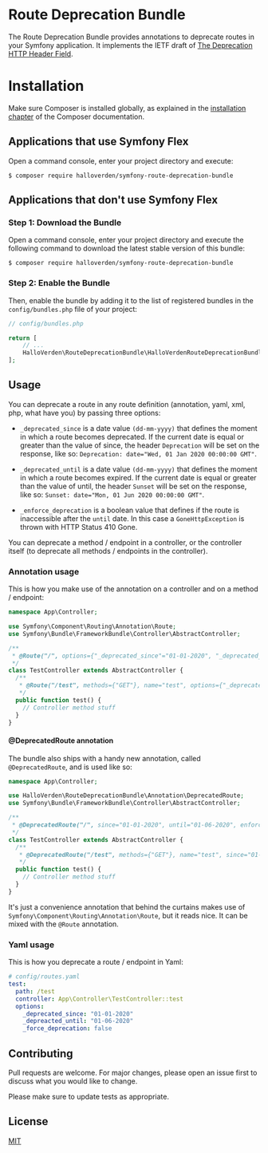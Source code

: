 Route Deprecation Bundle
==============================
The Route Deprecation Bundle provides annotations to deprecate routes in your Symfony application. It implements the IETF draft  of [The Deprecation HTTP Header Field](https://tools.ietf.org/id/draft-dalal-deprecation-header-03.html).  

Installation
============

Make sure Composer is installed globally, as explained in the
[installation chapter](https://getcomposer.org/doc/00-intro.md)
of the Composer documentation.

Applications that use Symfony Flex
----------------------------------

Open a command console, enter your project directory and execute:

```console
$ composer require halloverden/symfony-route-deprecation-bundle
```

Applications that don't use Symfony Flex
----------------------------------------

### Step 1: Download the Bundle

Open a command console, enter your project directory and execute the
following command to download the latest stable version of this bundle:

```console
$ composer require halloverden/symfony-route-deprecation-bundle
```

### Step 2: Enable the Bundle

Then, enable the bundle by adding it to the list of registered bundles
in the `config/bundles.php` file of your project:

```php
// config/bundles.php

return [
    // ...
    HalloVerden\RouteDeprecationBundle\HalloVerdenRouteDeprecationBundle::class => ['all' => true],
];
```

## Usage

You can deprecate a route in any route definition (annotation, yaml, xml, php, what have you) by passing three options:
 
- `_deprecated_since` is a date value `(dd-mm-yyyy)` that defines the moment in which a route becomes deprecated. If the current date is equal or greater than the value of since, the header `Deprecation` will be set on the response, like so:
 `Deprecation: date="Wed, 01 Jan 2020 00:00:00 GMT"`.
 
- `_deprecated_until` is a date value `(dd-mm-yyyy)` that defines the moment in which a route becomes expired. If the current date is equal or greater than the value of until, the header `Sunset` will be set on the response, like so:
  `Sunset: date="Mon, 01 Jun 2020 00:00:00 GMT"`.
  
- `_enforce_deprecation` is a boolean value that defines if the route is inaccessible after the `until` date. In this case a `GoneHttpException` is thrown with HTTP Status 410 Gone.

You can deprecate a method / endpoint in a controller, or the controller itself (to deprecate all methods / endpoints in the controller).

### Annotation usage
This is how you make use of the annotation on a controller and on a method / endpoint:

```php
namespace App\Controller;

use Symfony\Component\Routing\Annotation\Route;
use Symfony\Bundle\FrameworkBundle\Controller\AbstractController;

/**
 * @Route("/", options={"_deprecated_since"="01-01-2020", "_deprecated_until"="01-06-2020", "_enforce_deprecation"=true})
 */
class TestController extends AbstractController {
  /**
   * @Route("/test", methods={"GET"}, name="test", options={"_deprecated_since"="01-01-2020", "_deprecated_until"="01-06-2020", "_enforce_deprecation"=false})
   */
  public function test() {
    // Controller method stuff
  }
}
```

#### @DeprecatedRoute annotation
The bundle also ships with a handy new annotation, called `@DeprecatedRoute`, and is used like so:

```php
namespace App\Controller;

use HalloVerden\RouteDeprecationBundle\Annotation\DeprecatedRoute;
use Symfony\Bundle\FrameworkBundle\Controller\AbstractController;

/**
 * @DeprecatedRoute("/", since="01-01-2020", until="01-06-2020", enforce=true)
 */
class TestController extends AbstractController {
  /**
   * @DeprecatedRoute("/test", methods={"GET"}, name="test", since="01-01-2020", until="01-06-2020", enforce=false)
   */
  public function test() {
    // Controller method stuff
  }
}
```

It's just a convenience annotation that behind the curtains makes use of `Symfony\Component\Routing\Annotation\Route`, but it reads nice. It can be mixed with the `@Route` annotation. 

### Yaml usage
This is how you deprecate a route / endpoint in Yaml:

```yaml
# config/routes.yaml
test:
  path: /test
  controller: App\Controller\TestController::test
  options:
    _deprecated_since: "01-01-2020"
    _depreacted_until: "01-06-2020"
    _force_deprecation: false
```

## Contributing
Pull requests are welcome. For major changes, please open an issue first to discuss what you would like to change.

Please make sure to update tests as appropriate.

## License
[MIT](https://choosealicense.com/licenses/mit/)
